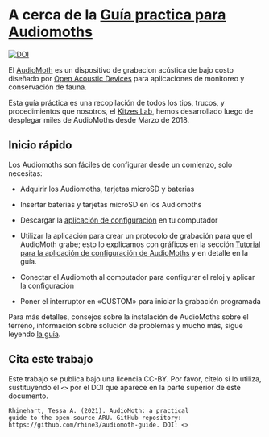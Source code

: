 # A cerca de la  [Guía practica para Audiomoths](https://github.com/rhine3/audiomoth-guide/blob/master/guide.md)

[![DOI](https://zenodo.org/badge/168228984.svg)](https://zenodo.org/badge/latestdoi/168228984)

El [AudioMoth](https://www.openacousticdevices.info/audiomoth) es un dispositivo de grabacion acústica de bajo costo diseñado por [Open Acoustic Devices](https://www.openacousticdevices.info/) para aplicaciones de monitoreo y conservación de fauna. 

Esta guía práctica es una recopilación de todos los tips, trucos, y procedimientos que nosotros, el [Kitzes Lab](http://www.kitzeslab.org/), hemos desarrollado luego de desplegar miles de AudioMoths desde Marzo de 2018.


## Inicio rápido

Los Audiomoths son fáciles de configurar desde un comienzo, solo necesitas:

* Adquirir los Audiomoths, tarjetas microSD y baterias
* Insertar baterias y tarjetas microSD en los Audiomoths

* Descargar la [aplicación de configuración](https://www.openacousticdevices.info/applications) en tu computador
* Utilizar la aplicación para crear un protocolo de grabación para que el AudioMoth grabe; esto lo explicamos con gráficos en la sección [Tutorial para la aplicación de configuración de AudioMoths](https://www.openacousticdevices.info/config-app-guide) y en detalle en la guía.
* Conectar el Audiomoth al computador para configurar el reloj y aplicar la configuración
* Poner el interruptor en «CUSTOM» para iniciar la grabación programada

Para más detalles, consejos sobre la instalación de AudioMoths sobre el terreno, información sobre solución de problemas y mucho más, sigue leyendo [la guía](https://github.com/rhine3/audiomoth-guide/blob/master/guide.md).

## Cita este trabajo

Este trabajo se publica bajo una licencia CC-BY. Por favor, cítelo si lo utiliza, sustituyendo el `<>` por el DOI que aparece en la parte superior de este documento.

    Rhinehart, Tessa A. (2021). AudioMoth: a practical 
    guide to the open-source ARU. GitHub repository: 
    https://github.com/rhine3/audiomoth-guide. DOI: <>
